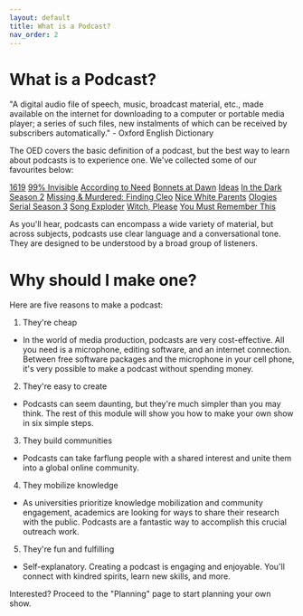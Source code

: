 ```yaml
---
layout: default
title: What is a Podcast?
nav_order: 2
---
```



# What is a Podcast? 

"A digital audio file of speech, music, broadcast material, etc., made available on the internet for downloading to a computer or portable media player; a series of such files, new instalments of which can be received by subscribers automatically." - Oxford English Dictionary

The OED covers the basic definition of a podcast, but the best way to learn about podcasts is to experience one. We've collected some of our favourites below: 

[1619](https://www.nytimes.com/2020/01/23/podcasts/1619-podcast.html)
[99% Invisible](https://99percentinvisible.org/) 
[According to Need](https://99percentinvisible.org/need/) 
[Bonnets at Dawn](https://soundcloud.com/bonnetsatdawn) 
[Ideas](https://www.cbc.ca/listen/live-radio/1-23-ideas?cmp=DM_SEM_Listen_Titles)
[In the Dark Season 2](https://features.apmreports.org/in-the-dark/season-two/) 
[Missing & Murdered: Finding Cleo](https://www.cbc.ca/listen/cbc-podcasts/148-missing-murdered-finding-cleo)
[Nice White Parents](https://www.nytimes.com/2020/07/23/podcasts/nice-white-parents-serial.html)
[Ologies](alieward.com/ologies) 
[Serial Season 3](https://serialpodcast.org/) 
[Song Exploder](https://songexploder.net/) 
[Witch, Please](http://ohwitchplease.ca/) 
[You Must Remember This](http://www.youmustrememberthispodcast.com/) 

As you'll hear, podcasts can encompass a wide variety of material, but across subjects, podcasts use clear language and a conversational tone. They are designed to be understood by a broad group of listeners.

# Why should I make one?
Here are five reasons to make a podcast: 

1. They're cheap
- In the world of media production, podcasts are very cost-effective. All you need is a microphone, editing software, and an internet connection. Between free software packages and the microphone in your cell phone, it's very possible to make a podcast without spending money. 

2. They're easy to create
- Podcasts can seem daunting, but they're much simpler than you may think. The rest of this module will show you how to make your own show in six simple steps.

3. They build communities
- Podcasts can take farflung people with a shared interest and unite them into a global online community. 

4. They mobilize knowledge
- As universities prioritize knowledge mobilization and community engagement, academics are looking for ways to share their research with the public. Podcasts are a fantastic way to accomplish this crucial outreach work. 

5. They're fun and fulfilling
- Self-explanatory. Creating a podcast is engaging and enjoyable. You'll connect with kindred spirits, learn new skills, and more. 

Interested? Proceed to the "Planning" page to start planning your own show. 
